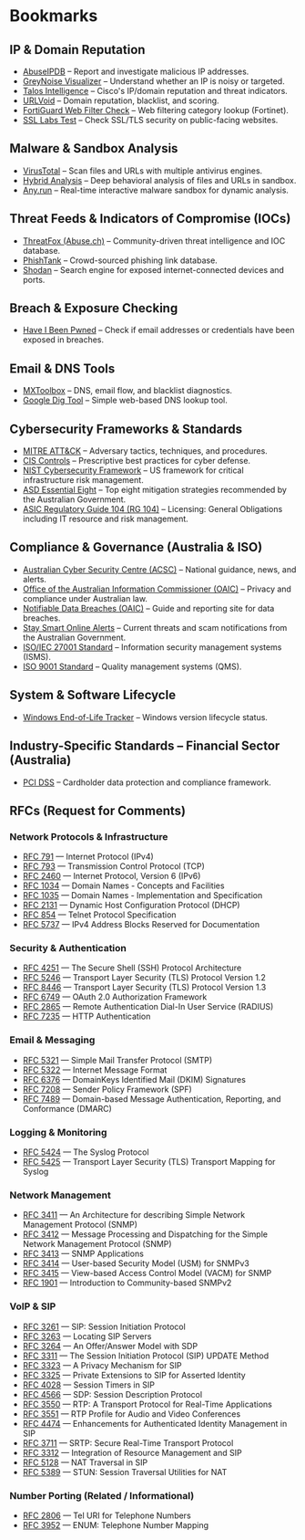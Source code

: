 # Bookmarks

## IP & Domain Reputation
- [AbuseIPDB](https://www.abuseipdb.com/) – Report and investigate malicious IP addresses.
- [GreyNoise Visualizer](https://viz.greynoise.io/) – Understand whether an IP is noisy or targeted.
- [Talos Intelligence](https://www.talosintelligence.com/) – Cisco's IP/domain reputation and threat indicators.
- [URLVoid](https://www.urlvoid.com/) – Domain reputation, blacklist, and scoring.
- [FortiGuard Web Filter Check](https://www.fortiguard.com/webfilter) – Web filtering category lookup (Fortinet).
- [SSL Labs Test](https://www.ssllabs.com/ssltest/) – Check SSL/TLS security on public-facing websites.

## Malware & Sandbox Analysis
- [VirusTotal](https://www.virustotal.com/gui/home/upload) – Scan files and URLs with multiple antivirus engines.
- [Hybrid Analysis](https://www.hybrid-analysis.com/) – Deep behavioral analysis of files and URLs in sandbox.
- [Any.run](https://any.run/) – Real-time interactive malware sandbox for dynamic analysis.

## Threat Feeds & Indicators of Compromise (IOCs)
- [ThreatFox (Abuse.ch)](https://threatfox.abuse.ch/browse/) – Community-driven threat intelligence and IOC database.
- [PhishTank](https://phishtank.org/) – Crowd-sourced phishing link database.
- [Shodan](https://www.shodan.io/) – Search engine for exposed internet-connected devices and ports.

## Breach & Exposure Checking
- [Have I Been Pwned](https://haveibeenpwned.com/) – Check if email addresses or credentials have been exposed in breaches.

## Email & DNS Tools
- [MXToolbox](https://mxtoolbox.com/) – DNS, email flow, and blacklist diagnostics.
- [Google Dig Tool](https://toolbox.googleapps.com/apps/dig/) – Simple web-based DNS lookup tool.

## Cybersecurity Frameworks & Standards
- [MITRE ATT&CK](https://attack.mitre.org/) – Adversary tactics, techniques, and procedures.
- [CIS Controls](https://www.cisecurity.org/controls) – Prescriptive best practices for cyber defense.
- [NIST Cybersecurity Framework](https://www.nist.gov/cyberframework) – US framework for critical infrastructure risk management.
- [ASD Essential Eight](https://blueprint.asd.gov.au/security-and-governance/essential-eight/) – Top eight mitigation strategies recommended by the Australian Government.
- [ASIC Regulatory Guide 104 (RG 104)](https://download.asic.gov.au/media/zboexfrp/rg104-published-23-june-2022.pdf) – Licensing: General Obligations including IT resource and risk management.

## Compliance & Governance (Australia & ISO)
- [Australian Cyber Security Centre (ACSC)](https://www.cyber.gov.au/) – National guidance, news, and alerts.
- [Office of the Australian Information Commissioner (OAIC)](https://www.oaic.gov.au/) – Privacy and compliance under Australian law.
- [Notifiable Data Breaches (OAIC)](https://www.oaic.gov.au/privacy/notifiable-data-breaches) – Guide and reporting site for data breaches.
- [Stay Smart Online Alerts](https://www.cyber.gov.au/acsc/view-all-content/alerts) – Current threats and scam notifications from the Australian Government.
- [ISO/IEC 27001 Standard](https://www.iso.org/standard/54534.html) – Information security management systems (ISMS).
- [ISO 9001 Standard](https://www.iso.org/standard/62085.html) – Quality management systems (QMS).

## System & Software Lifecycle
- [Windows End-of-Life Tracker](https://endoflife.date/windows) – Windows version lifecycle status.

## Industry-Specific Standards – Financial Sector (Australia)
- [PCI DSS](https://www.pcisecuritystandards.org/pci_security/) – Cardholder data protection and compliance framework.

## RFCs (Request for Comments)

### Network Protocols & Infrastructure
- [RFC 791](https://datatracker.ietf.org/doc/html/rfc791) — Internet Protocol (IPv4)
- [RFC 793](https://datatracker.ietf.org/doc/html/rfc793) — Transmission Control Protocol (TCP)
- [RFC 2460](https://datatracker.ietf.org/doc/html/rfc2460) — Internet Protocol, Version 6 (IPv6)
- [RFC 1034](https://datatracker.ietf.org/doc/html/rfc1034) — Domain Names - Concepts and Facilities
- [RFC 1035](https://datatracker.ietf.org/doc/html/rfc1035) — Domain Names - Implementation and Specification
- [RFC 2131](https://datatracker.ietf.org/doc/html/rfc2131) — Dynamic Host Configuration Protocol (DHCP)
- [RFC 854](https://datatracker.ietf.org/doc/html/rfc854) — Telnet Protocol Specification
- [RFC 5737](https://datatracker.ietf.org/doc/rfc5737/) — IPv4 Address Blocks Reserved for Documentation
  
### Security & Authentication
- [RFC 4251](https://datatracker.ietf.org/doc/html/rfc4251) — The Secure Shell (SSH) Protocol Architecture
- [RFC 5246](https://datatracker.ietf.org/doc/html/rfc5246) — Transport Layer Security (TLS) Protocol Version 1.2
- [RFC 8446](https://datatracker.ietf.org/doc/html/rfc8446) — Transport Layer Security (TLS) Protocol Version 1.3
- [RFC 6749](https://datatracker.ietf.org/doc/html/rfc6749) — OAuth 2.0 Authorization Framework
- [RFC 2865](https://datatracker.ietf.org/doc/html/rfc2865) — Remote Authentication Dial-In User Service (RADIUS)
- [RFC 7235](https://datatracker.ietf.org/doc/html/rfc7235) — HTTP Authentication

### Email & Messaging
- [RFC 5321](https://datatracker.ietf.org/doc/html/rfc5321) — Simple Mail Transfer Protocol (SMTP)
- [RFC 5322](https://datatracker.ietf.org/doc/html/rfc5322) — Internet Message Format
- [RFC 6376](https://datatracker.ietf.org/doc/html/rfc6376) — DomainKeys Identified Mail (DKIM) Signatures
- [RFC 7208](https://datatracker.ietf.org/doc/html/rfc7208) — Sender Policy Framework (SPF)
- [RFC 7489](https://datatracker.ietf.org/doc/html/rfc7489) — Domain-based Message Authentication, Reporting, and Conformance (DMARC)

### Logging & Monitoring
- [RFC 5424](https://datatracker.ietf.org/doc/html/rfc5424) — The Syslog Protocol
- [RFC 5425](https://datatracker.ietf.org/doc/html/rfc5425) — Transport Layer Security (TLS) Transport Mapping for Syslog

### Network Management
- [RFC 3411](https://datatracker.ietf.org/doc/html/rfc3411) — An Architecture for describing Simple Network Management Protocol (SNMP)
- [RFC 3412](https://datatracker.ietf.org/doc/html/rfc3412) — Message Processing and Dispatching for the Simple Network Management Protocol (SNMP)
- [RFC 3413](https://datatracker.ietf.org/doc/html/rfc3413) — SNMP Applications
- [RFC 3414](https://datatracker.ietf.org/doc/html/rfc3414) — User-based Security Model (USM) for SNMPv3
- [RFC 3415](https://datatracker.ietf.org/doc/html/rfc3415) — View-based Access Control Model (VACM) for SNMP
- [RFC 1901](https://datatracker.ietf.org/doc/html/rfc1901) — Introduction to Community-based SNMPv2

### VoIP & SIP
- [RFC 3261](https://datatracker.ietf.org/doc/html/rfc3261) — SIP: Session Initiation Protocol
- [RFC 3263](https://datatracker.ietf.org/doc/html/rfc3263) — Locating SIP Servers
- [RFC 3264](https://datatracker.ietf.org/doc/html/rfc3264) — An Offer/Answer Model with SDP
- [RFC 3311](https://datatracker.ietf.org/doc/html/rfc3311) — The Session Initiation Protocol (SIP) UPDATE Method
- [RFC 3323](https://datatracker.ietf.org/doc/html/rfc3323) — A Privacy Mechanism for SIP
- [RFC 3325](https://datatracker.ietf.org/doc/html/rfc3325) — Private Extensions to SIP for Asserted Identity
- [RFC 4028](https://datatracker.ietf.org/doc/html/rfc4028) — Session Timers in SIP
- [RFC 4566](https://datatracker.ietf.org/doc/html/rfc4566) — SDP: Session Description Protocol
- [RFC 3550](https://datatracker.ietf.org/doc/html/rfc3550) — RTP: A Transport Protocol for Real-Time Applications
- [RFC 3551](https://datatracker.ietf.org/doc/html/rfc3551) — RTP Profile for Audio and Video Conferences
- [RFC 4474](https://datatracker.ietf.org/doc/html/rfc4474) — Enhancements for Authenticated Identity Management in SIP
- [RFC 3711](https://datatracker.ietf.org/doc/html/rfc3711) — SRTP: Secure Real-Time Transport Protocol
- [RFC 3312](https://datatracker.ietf.org/doc/html/rfc3312) — Integration of Resource Management and SIP
- [RFC 5128](https://datatracker.ietf.org/doc/html/rfc5128) — NAT Traversal in SIP
- [RFC 5389](https://datatracker.ietf.org/doc/html/rfc5389) — STUN: Session Traversal Utilities for NAT

### Number Porting (Related / Informational)
- [RFC 2806](https://datatracker.ietf.org/doc/html/rfc2806) — Tel URI for Telephone Numbers
- [RFC 3952](https://datatracker.ietf.org/doc/html/rfc3952) — ENUM: Telephone Number Mapping

